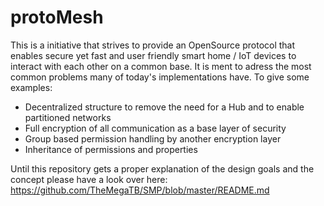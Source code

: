# protoMesh
This is a initiative that strives to provide an OpenSource protocol that enables secure yet fast and user friendly smart home / IoT devices to interact with each other on a common base.
It is ment to adress the most common problems many of today's implementations have. To give some examples:
- Decentralized structure to remove the need for a Hub and to enable partitioned networks
- Full encryption of all communication as a base layer of security
- Group based permission handling by another encryption layer
- Inheritance of permissions and properties

Until this repository gets a proper explanation of the design goals and the concept please have a look over here:
https://github.com/TheMegaTB/SMP/blob/master/README.md
